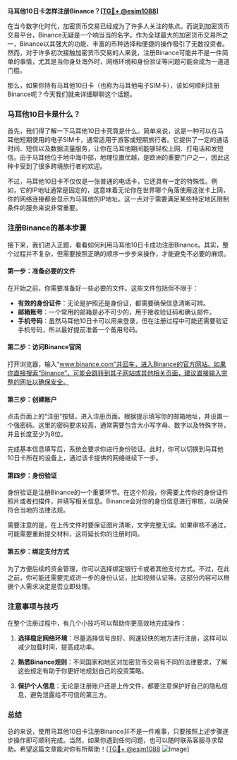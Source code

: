 **马耳他10日卡怎样注册Binance？[[TG💪+ @esim1088](https://t.me/s/esim1088)]**

在当今数字化时代，加密货币交易已经成为了许多人关注的焦点。而说到加密货币交易平台，Binance无疑是一个响当当的名字。作为全球最大的加密货币交易所之一，Binance以其强大的功能、丰富的币种选择和便捷的操作吸引了无数投资者。然而，对于许多初次接触加密货币交易的人来说，注册Binance可能并不是一件简单的事情，尤其是当你身处海外时，网络环境和身份验证等问题可能会成为一道道门槛。

那么，如果你持有马耳他10日卡（也称为马耳他电子SIM卡），该如何顺利注册Binance呢？今天我们就来详细聊聊这个话题。

### 马耳他10日卡是什么？

首先，我们得了解一下马耳他10日卡究竟是什么。简单来说，这是一种可以在马耳他短期使用的电子SIM卡，通常适用于游客或短期旅行者。它提供了一定的通话时间、短信以及数据流量服务，让你在马耳他期间能够轻松上网、打电话和发短信。由于马耳他位于地中海中部，地理位置优越，是欧洲的重要门户之一，因此这种卡受到了很多跨境旅行者的欢迎。

不过，马耳他10日卡不仅仅是一张普通的电话卡，它还具有一定的特殊性。例如，它的IP地址通常是固定的，这意味着无论你在世界哪个角落使用这张卡上网，你的网络连接都会显示为马耳他的IP地址。这一点对于需要满足某些特定地区限制条件的服务来说非常重要。

### 注册Binance的基本步骤

接下来，我们进入正题，看看如何利用马耳他10日卡成功注册Binance。其实，整个过程并不复杂，但需要按照正确的顺序一步步来操作，才能避免不必要的麻烦。

#### 第一步：准备必要的文件

在开始之前，你需要准备好一些必要的文件。这些文件包括但不限于：

- **有效的身份证件**：无论是护照还是身份证，都需要确保信息清晰可辨。
- **邮箱账号**：一个常用的邮箱是必不可少的，用于接收验证码和确认邮件。
- **手机号码**：虽然马耳他10日卡可以用来登录，但在注册过程中可能还需要验证手机号码，所以最好提前准备一个备用号码。

#### 第二步：访问Binance官网

打开浏览器，输入“www.binance.com”并回车，进入Binance的官方网站。如果你直接搜索“Binance”，可能会跳转到其子网站或其他相关页面，建议直接输入完整的网址以确保安全。

#### 第三步：创建账户

点击页面上的“注册”按钮，进入注册页面。根据提示填写你的邮箱地址，并设置一个强密码。这里的密码要求较高，通常需要包含大小写字母、数字以及特殊字符，并且长度至少为8位。

完成基本信息填写后，系统会要求你进行身份验证。此时，你可以切换到马耳他10日卡所在的设备上，通过该卡提供的网络继续下一步。

#### 第四步：身份验证

身份验证是注册Binance的一个重要环节。在这个阶段，你需要上传你的身份证件照片或者扫描件，并填写相关信息。Binance会对你的身份信息进行审核，以确保符合当地的法律法规。

需要注意的是，在上传文件时要保证图片清晰，文字完整无误。如果审核不通过，可能需要重新提交材料，这将延长你的注册时间。

#### 第五步：绑定支付方式

为了方便后续的资金管理，你可以选择绑定银行卡或者其他支付方式。不过，在此之前，你可能还需要完成进一步的身份认证，比如视频认证等。这部分内容可以根据个人需求决定是否立即处理。

### 注意事项与技巧

在整个注册过程中，有几个小技巧可以帮助你更高效地完成操作：

1. **选择稳定网络环境**：尽量选择信号良好、网速较快的地方进行注册，这样可以减少加载时间，提高成功率。
   
2. **熟悉Binance规则**：不同国家和地区对加密货币交易有不同的法律要求，了解这些规定有助于你更好地规划自己的投资策略。

3. **保护个人信息**：无论是注册账户还是上传文件，都要注意保护好自己的隐私信息，避免泄露给不可信的第三方。

### 总结

总的来说，使用马耳他10日卡注册Binance并不是一件难事，只要按照上述步骤逐步操作即可顺利完成。当然，如果你遇到任何问题，也可以随时联系客服寻求帮助。希望这篇文章能对你有所帮助！[[TG💪+ @esim1088](https://t.me/s/esim1088) ![Image](https://i.postimg.cc/4NQfJmqS/Snipaste-2025-05-13-00-14-12.png)]